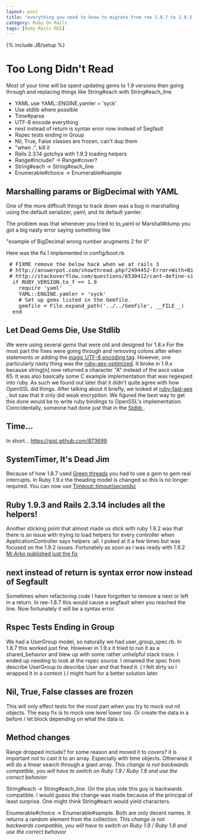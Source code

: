 ```yaml
---
layout: post
title: "everything you need to know to migrate from ree 1.8.7 to 1.9.3"
category: Ruby On Rails
tags: [Ruby Rails REE]
---
```

{% include JB/setup %}

# Too Long Didn't Read
Most of your time will be spent updating gems to 1.9 versions then going through
and replacing things like String#each with String#each_line
* YAML use  YAML::ENGINE.yamler = 'syck'
* Use stdlib where possible
* Time#parse
* UTF-8 encode everything
* next instead of return is syntax error now instead of Segfault
* Rspec tests ending in Group
* Nil, True, False classes are frozen, can't dup them
* "when :", kill it
* Rails 2.3.14 gotchya with 1.9.3 loading helpers
* Range#include? -> Range#cover?
* String#each -> String#each_line
* Enumerable#choice -> Enumerable#sample

## Marshalling params or BigDecimal with YAML

One of the more difficult things to track down was a bug in marshalling using
the default serializer, yaml, and its default yamler.

The problem was that whenever you tried to to_yaml or Marshall#dump
you got a big nasty error saying something like

"example of BigDecimal wrong number arugments 2 for 0"

Here was the fix I implemented in config/boot.rb
<pre>
 # FIXME remove the below hack when we at rails 3
 # http://answerpot.com/showthread.php?2494452-Error+With+BigDecimal+To_yaml
 # http://stackoverflow.com/questions/6530412/cant-define-singleton-method-encode-with-for-bigdecimal
  if RUBY_VERSION.to_f == 1.9
    require 'yaml'
    YAML::ENGINE.yamler = 'syck'
    # Set up gems listed in the Gemfile.
    gemfile = File.expand_path('../../Gemfile', __FILE__)
  end
</pre>


## Let Dead Gems Die, Use Stdlib
We were using several gems that were old and designed for 1.8.x
For the most part the fixes were going through and removing colons after when
statements or adding the
<a href="www.example.com"> magic UTF-8 encoding tag</a>.
However, one particularly nasty
thing was the
<a href="www.example.com"> ruby-aes-optimized</a>.
It broke in 1.9.x because string[n] now returned
a character "A" instead of the ascii value 65. It was also basically some C example
implementation that was regexped into ruby. As such we found out later that it didn't
quite agree with how OpenSSL did things. After talking about it briefly, we looked at
<a href="www.example.com"> ruby-fast-aes </a>,
but saw that it only did weak encryption. We figured the best way
to get this done would be to write ruby bindings to OpenSSL's implementation.
Coincidentally, someone had done just that in the <a href="www.example.com"> Stdlib </a>.

## Time...
In short...
https://gist.github.com/873699

## SystemTimer, It's Dead Jim
Because of how 1.8.7 used <a href="www.example.com">Green threads</a> you had to
use a gem to gem real interrupts. In Ruby 1.9.x the theading model is changed
so this is no longer required. You can now use
<a href="www.example.com"> Timeout::timout(seconds) </a>

## Ruby 1.9.3 and Rails 2.3.14 includes all the helpers!
Another sticking point that almost made us stick with ruby 1.9.2
was that there is an issue with trying to load helpers for every controller
when ApplicationController says helpers :all. I poked at it a few times
but was focused on the 1.9.2 issues. Fortunately as soon as I was ready with 1.9.2
<a href="www.example.com">Mr.Arko published just the fix</a>

## next instead of return is syntax error now instead of Segfault
Sometimes when refactoring code I have forgotten to remove a next or
left in a return. In ree-1.8.7 this would cause a segfault when you reached
the line. Now fortunately it will be a syntax error.

## Rspec Tests Ending in Group
We had a UserGroup model, so naturally we had user_group_spec.rb. In 1.8.7 this
worked just fine. However in 1.9.x it tried to run it as a shared_behavior
and blew up with some rather unhelpful stack trace. I ended up needing to look
at the rspec source. I renamed the spec from describe UserGroup to describe User
and that fixed it. ( I felt dirty so I wrapped it in a context ).I might hunt for a
better solution later.

## Nil, True, False classes are frozen
This will only effect tests for the most part when you try to mock out nil objects.
The easy fix is to mock one level lower too. Or create the data in a before / let block
depending on what the data is.

## Method changes
Range dropped include? for some reason and moved it to covers?
it is important not to cast it to an array. Especially with time objects.
Otherwise it will do a linear search through a giant array.
*This change is not backwards compatible, you will have to switch
on Ruby 1.9 / Ruby 1.8 and use the correct behavior*

String#each -> String#each_line. On the plus side this guy is backwards
compatible. I would guess the change was made because of the principal of
least surprise. One might think String#each would yield characters.

Enumerable#choice -> Enumerable#sample. Both are only decent names.
It returns a random element from the collection.
*This change is not backwards compatible, you will have to switch
on Ruby 1.9 / Ruby 1.8 and use the correct behavior*

